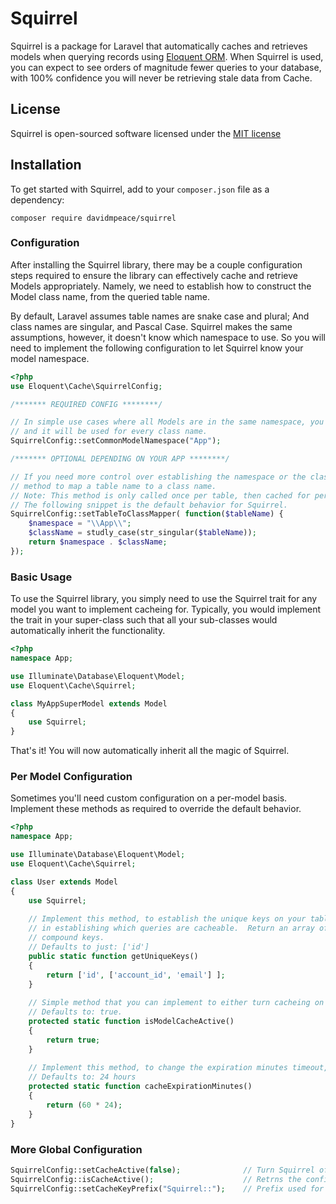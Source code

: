 # Squirrel

Squirrel is a package for Laravel that automatically caches and retrieves models when querying records using [Eloquent ORM](http://laravel.com/docs/eloquent).  When Squirrel is used, you can expect to see orders of magnitude fewer queries to your database, with 100% confidence you will never be retrieving stale data from Cache.

## License

Squirrel is open-sourced software licensed under the [MIT license](http://opensource.org/licenses/MIT)

## Installation

To get started with Squirrel, add to your `composer.json` file as a dependency:

    composer require davidmpeace/squirrel

### Configuration

After installing the Squirrel library, there may be a couple configuration steps required to ensure the library can effectively cache and retrieve Models appropriately.  Namely, we need to establish how to construct the Model class name, from the queried table name.  

By default, Laravel assumes table names are snake case and plural; And class names are singular, and Pascal Case. Squirrel makes the same assumptions, however, it doesn't know which namespace to use.  So you will need to implement the following configuration to let Squirrel know your model namespace.

```php
<?php
use Eloquent\Cache\SquirrelConfig;

/******* REQUIRED CONFIG ********/

// In simple use cases where all Models are in the same namespace, you can simply set the common namespace
// and it will be used for every class name.
SquirrelConfig::setCommonModelNamespace("App");

/******* OPTIONAL DEPENDING ON YOUR APP ********/

// If you need more control over establishing the namespace or the class name, you may implement your own 
// method to map a table name to a class name.  
// Note: This method is only called once per table, then cached for performance considerations
// The following snippet is the default behavior for Squirrel.
SquirrelConfig::setTableToClassMapper( function($tableName) {
    $namespace = "\\App\\";
    $className = studly_case(str_singular($tableName));
    return $namespace . $className;
});
```

### Basic Usage

To use the Squirrel library, you simply need to use the Squirrel trait for any model you want to implement cacheing for.  Typically, you would implement the trait in your super-class such that all your sub-classes would automatically inherit the functionality.

```php
<?php
namespace App;

use Illuminate\Database\Eloquent\Model;
use Eloquent\Cache\Squirrel;

class MyAppSuperModel extends Model
{
    use Squirrel;
}
```

That's it!  You will now automatically inherit all the magic of Squirrel.

### Per Model Configuration

Sometimes you'll need custom configuration on a per-model basis.  Implement these methods as required to override the default behavior.

```php
<?php
namespace App;

use Illuminate\Database\Eloquent\Model;
use Eloquent\Cache\Squirrel;

class User extends Model
{
    use Squirrel;
    
    // Implement this method, to establish the unique keys on your table.  Doing this gives Squirrel more power
    // in establishing which queries are cacheable.  Return an array of string column names, or nested arrays for 
    // compound keys.
    // Defaults to just: ['id']
    public static function getUniqueKeys()
    {
        return ['id', ['account_id', 'email'] ];
    }
    
    // Simple method that you can implement to either turn cacheing on or off for this model specifically.
    // Defaults to: true.
    protected static function isModelCacheActive()
    {
        return true; 
    }
    
    // Implement this method, to change the expiration minutes timeout, when cacheing this model.
    // Defaults to: 24 hours
    protected static function cacheExpirationMinutes()
    {
        return (60 * 24); 
    }
}
```

### More Global Configuration

```php
SquirrelConfig::setCacheActive(false);              // Turn Squirrel off globally
SquirrelConfig::isCacheActive();                    // Retrns the config value if Squirrel is active or not.
SquirrelConfig::setCacheKeyPrefix("Squirrel::");    // Prefix used for all stored Cache Keys
```
